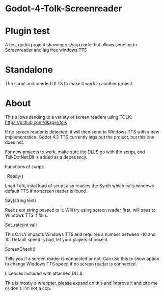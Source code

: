 # Godot-4-Tolk-Screenreader

# Plugin test

A test godot project showing c sharp code that allows sending to Screenreader and lag free windows TTS

# Standalone 

The script and needed DLLS to make it work in another project


# About

This allows sending to a variety of screen readers using TOLK:
https://github.com/dkager/tolk

If no screen reader is detected, it will then send to Windows TTS with a new implementation. 
Godot 4.3 TTS currently lags out the project, but this one does not.

For new projects to work, make sure the DLLS go with the script, and TolkDotNet.Dll is added as a depedency.

Functions of script:

_Ready()

Load Tolk, inital load of script also readies the Synth which calls windows default TTS if no screen reader is found.

Say(string text)

Reads out string passed to it. Will try using screen reader first, will pass to Windows TTS if fails.


Set_rate(int val)

This ONLY impacts Windows TTS and requires a number between -10 and 10. 
Default speed is bad, let your players choose it.

ScreenCheck()

Tells you if a screen reader is connected or not. 
Can use this to show option to change Windows TTS speed if no screen reader is connected. 


Licenses included with attached DLLS.

This is mostly a wrappter, please expand on this and improve it and cite me or don't. I'm not a cop.
